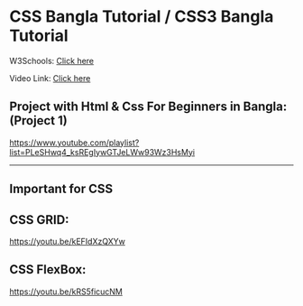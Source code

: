 # CSS Bangla Tutorial / CSS3 Bangla Tutorial

W3Schools: [Click here](https://www.w3schools.com/css/default.asp)

Video Link: [Click here](https://www.youtube.com/playlist?list=PLm64fbD5Onxvj4aifOC8P8U8inUqWzdSH)

## Project with Html & Css For Beginners in Bangla: (Project 1)
https://www.youtube.com/playlist?list=PLeSHwq4_ksREgIywGTJeLWw93Wz3HsMyi

---
Important for CSS
-------

## CSS GRID: 
https://youtu.be/kEFIdXzQXYw
## CSS FlexBox: 
https://youtu.be/kRS5ficucNM
